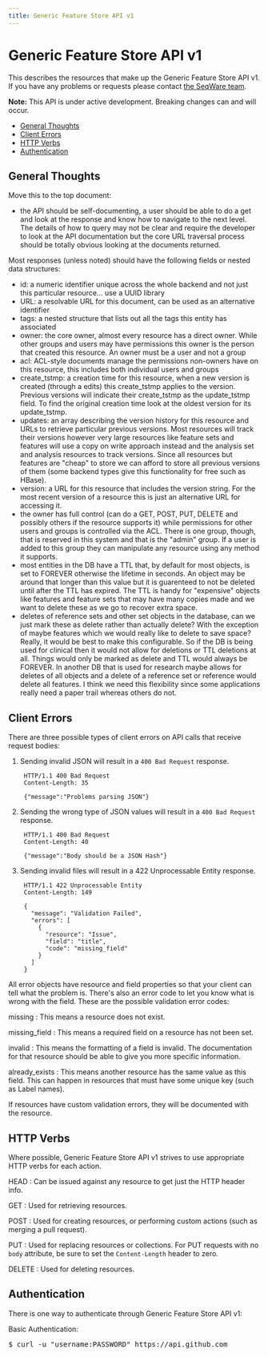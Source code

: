 ```yaml
---
title: Generic Feature Store API v1
---
```


# Generic Feature Store API v1

This describes the resources that make up the Generic Feature Store API v1. If
you have any problems or requests please contact
[the SeqWare team](mailto:seqware-users@lists.sourceforge.net).

**Note:** This API is under active development. Breaking changes can and will occur.

* <a href="#general-thoughts">General Thoughts</a>
* <a href="#client-errors">Client Errors</a>
* <a href="#http-verbs">HTTP Verbs</a>
* <a href="#authentication">Authentication</a>

## General Thoughts

Move this to the top document:

* the API should be self-documenting, a user should be able to do a get and look at the response and know how to navigate to the next level.  The details of how to query may not be clear and require the developer to look at the API documentation but the core URL traversal process should be totally obvious looking at the documents returned.

Most responses (unless noted) should have the following fields or nested data structures:

* id: a numeric identifier unique across the whole backend and not just this particular resource... use a UUID library
* URL: a resolvable URL for this document, can be used as an alternative identifier
* tags: a nested structure that lists out all the tags this entity has associated
* owner: the core owner, almost every resource has a direct owner. While other groups and users may have permissions this owner is the person that created this resource. An owner must be a user and not a group
* acl: ACL-style documents manage the permissions non-owners have on this resource, this includes both individual users and groups
* create_tstmp: a creation time for this resource, when a new version is created (through a edits) this create_tstmp applies to the version. Previous versions will indicate their create_tstmp as the update_tstmp field.  To find the original creation time look at the oldest version for its update_tstmp.
* updates: an array describing the version history for this resource and URLs to retrieve particular previous versions. Most resources will track their versions however very large resources like feature sets and features will use a copy on write approach instead and the analysis set and analysis resources to track versions. Since all resources but features are "cheap" to store we can afford to store all previous versions of them (some backend types give this functionality for free such as HBase).
* version: a URL for this resource that includes the version string. For the most recent version of a resource this is just an alternative URL for accessing it.
* the owner has full control (can do a GET, POST, PUT, DELETE and possibly others if the resource supports it) while permissions for other users and groups is controlled via the ACL.  There is one group, though, that is reserved in this system and that is the "admin" group.  If a user is added to this group they can manipulate any resource using any method it supports.
* most entities in the DB have a TTL that, by default for most objects, is set to FOREVER otherwise the lifetime in seconds. An object may be around that longer than this value but it is guarenteed to not be deleted until after the TTL has expired. The TTL is handy for "expensive" objects like features and feature sets that may have many copies made and we want to delete these as we go to recover extra space.
* deletes of reference sets and other set objects in the database, can we just mark these as delete rather than actually delete?  With the exception of maybe features which we would really like to delete to save space?  Really, it would be best to make this configurable.  So if the DB is being used for clinical then it would not allow for deletions or TTL deletions at all. Things would only be marked as delete and TTL would always be FOREVER. In another DB that is used for research maybe allows for deletes of all objects and a delete of a reference set or reference would delete all features.  I think we need this flexibility since some applications really need a paper trail whereas others do not.

## Client Errors

There are three possible types of client errors on API calls that
receive request bodies:

1. Sending invalid JSON will result in a `400 Bad Request` response.

        HTTP/1.1 400 Bad Request
        Content-Length: 35

        {"message":"Problems parsing JSON"}

2. Sending the wrong type of JSON values will result in a `400 Bad
   Request` response.

        HTTP/1.1 400 Bad Request
        Content-Length: 40

        {"message":"Body should be a JSON Hash"}

3. Sending invalid files will result in a 422 Unprocessable Entity
   response.

        HTTP/1.1 422 Unprocessable Entity
        Content-Length: 149

        {
          "message": "Validation Failed",
          "errors": [
            {
              "resource": "Issue",
              "field": "title",
              "code": "missing_field"
            }
          ]
        }

All error objects have resource and field properties so that your client
can tell what the problem is.  There's also an error code to let you
know what is wrong with the field.  These are the possible validation error 
codes:

missing
: This means a resource does not exist.

missing\_field
: This means a required field on a resource has not been set.

invalid
: This means the formatting of a field is invalid.  The documentation
for that resource should be able to give you more specific information.

already\_exists
: This means another resource has the same value as this field.  This
can happen in resources that must have some unique key (such as Label
names).

If resources have custom validation errors, they will be documented with
the resource.

## HTTP Verbs

Where possible, Generic Feature Store API v1 strives to use appropriate HTTP verbs for each
action.

HEAD
: Can be issued against any resource to get just the HTTP header info.

GET
: Used for retrieving resources.

POST
: Used for creating resources, or performing custom actions (such as
merging a pull request).

PUT
: Used for replacing resources or collections. For PUT requests
with no `body` attribute, be sure to set the `Content-Length` header to zero. 

DELETE
: Used for deleting resources.

## Authentication

There is one way to authenticate through Generic Feature Store API v1:

Basic Authentication:

<pre class="terminal">
$ curl -u "username:PASSWORD" https://api.github.com
</pre>

